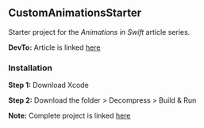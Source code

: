 ## CustomAnimationsStarter

Starter project for the _Animations in Swift_ article series.

**DevTo:** Article is linked [here](https://dev.to/midhetfatema94/animations-in-swift-31d-temp-slug-4788599?preview=30ed0714ea87506899606db7b3d01380f720cf7b532120a8f1ac2de5a979b9a9d60e228c5b5283cd96363b6b786d58e7029d68b0eba806c28a18a1f1)


### Installation

**Step 1:** Download Xcode

**Step 2:** Download the folder > Decompress > Build & Run


**Note:** Complete project is linked [here](https://github.com/midhetfatema94/CustomAnimations)
